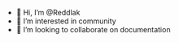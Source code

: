 - 👋 Hi, I’m @Reddlak
- 👀 I’m interested in community
- 💞️ I’m looking to collaborate on documentation 


<!---
Reddlak/Reddlak is a ✨ special ✨ repository because its `README.md` (this file) appears on your GitHub profile.
You can click the Preview link to take a look at your changes.
--->
